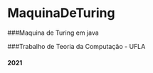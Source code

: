 # MaquinaDeTuring

###Maquina de Turing em java

###Trabalho de Teoria da Computação - UFLA

#### 2021

